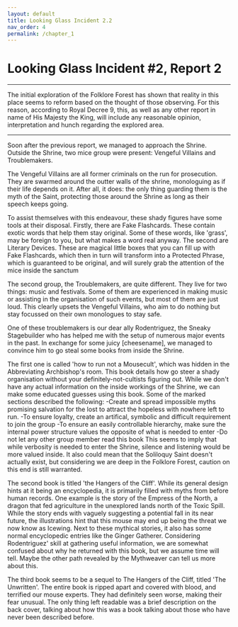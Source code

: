 ```yaml
---
layout: default
title: Looking Glass Incident 2.2
nav_order: 4
permalink: /chapter_1
---
```


# Looking Glass Incident #2, Report 2
---
The initial exploration of the Folklore Forest has shown that reality in this place seems to reform based on the thought of those observing. For this reason, according to Royal Decree 9, this, as well as any other report in name of His Majesty the King, will include any reasonable opinion, interpretation and hunch regarding the explored area.  

 ---
 
Soon after the previous report, we managed to approach the Shrine. Outside the Shrine, two mice group were present: Vengeful Villains and Troublemakers.

The Vengeful Villains are all former criminals on the run for prosecution. They are swarmed around the outter walls of the shrine, monologuing as if their life depends on it. After all, it does: the only thing guarding them is the myth of the Saint, protecting those around the Shrine as long as their speech keeps going.

To assist themselves with this endeavour, these shady figures have some tools at their disposal. Firstly, there are Fake Flashcards. These contain exotic words that help them stay original. Some of these words, like 'grass', may be foreign to you, but what makes a word real anyway.
The second are Literary Devices. These are magical little boxes that you can fill up with Fake Flashcards, which then in turn will transform into a Protected Phrase, which is guaranteed to be original, and will surely grab the attention of the mice inside the sanctum

The second group, the Troublemakers, are quite different. They live for two things: music and festivals. Some of them are experienced in making music or assisting in the organisation of such events, but most of them are just loud. This clearly upsets the Vengeful Villains, who aim to do nothing but stay focussed on their own monologues to stay safe.

One of these troublemakers is our dear ally Rodentriguez, the Sneaky Stagebuilder who has helped me with the setup of numerous major events in the past. In exchange for some juicy [cheesename], we managed to convince him to go steal some books from inside the Shrine.

The first one is called 'how to run not a Mousecult', which was hidden in the Abbreviating Archbishop's room. This book details how go steer a shady organisation without your definitely-not-cultists figuring out.
While we don't have any actual information on the inside workings of the Shrine, we can make some educated guesses using this book. Some of the marked sections described the following:
-Create and spread impossible myths promising salvation for the lost to attract the hopeless with nowhere left to run.
-To ensure loyalty, create an artifical, symbolic and difficult requirement to join the group
-To ensure an easily controllable hierarchy, make sure the internal power structure values the opposite of what is needed to enter
-Do not let any other group member read this book
This seems to imply that while verbosity is needed to enter the Shrine, silence and listening would be more valued inside. It also could mean that the Soliloquy Saint doesn't actually exist, but considering we are deep in the Folklore Forest, caution on this end is still warranted.

The second book is titled 'the Hangers of the Cliff'. While its  general design hints at it being an encyclopedia, it is primarily filled with myths from before human records. One example is the story of the Empress of the North, a dragon that fed agriculture in the unexplored lands north of the Toxic Spill. While the story ends with vaguely suggesting a potential fall in its near future, the illustrations hint that this mouse may end up being the threat we now know as Icewing.
Next to these mythical stories, it also has some normal encyclopedic entries like the Ginger Gatherer.
Considering Rodentriguez' skill at gathering useful information, we are somewhat confused about why he returned with this book, but we assume time will tell. Maybe the other path revealed by the Mythweaver can tell us more about this.

The third book seems to be a sequel to The Hangers of the Cliff, titled 'The Unwritten'. The entire book is ripped apart and covered with blood, and terrified our mouse experts. They had definitely seen worse, making their fear unusual. The only thing left readable was a brief description on the back cover, talking about how this was a book talking about those who have never been described before.



